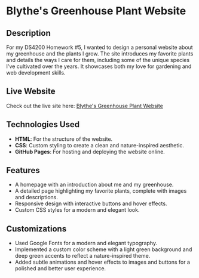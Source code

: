 
# Blythe's Greenhouse Plant Website

## Description
For my DS4200 Homework #5, I wanted to design a personal website about my greenhouse and the plants I grow. The site introduces my favorite plants and details the ways I care for them, including some of the unique species I've cultivated over the years. It showcases both my love for gardening and web development skills.

## Live Website
Check out the live site here: [Blythe's Greenhouse Plant Website](https://bberlinger13.github.io/ds4200_homework_3/)

## Technologies Used
- **HTML**: For the structure of the website.
- **CSS**: Custom styling to create a clean and nature-inspired aesthetic.
- **GitHub Pages**: For hosting and deploying the website online.

## Features
- A homepage with an introduction about me and my greenhouse.
- A detailed page highlighting my favorite plants, complete with images and descriptions.
- Responsive design with interactive buttons and hover effects.
- Custom CSS styles for a modern and elegant look.

## Customizations
- Used Google Fonts for a modern and elegant typography.
- Implemented a custom color scheme with a light green background and deep green accents to reflect a nature-inspired theme.
- Added subtle animations and hover effects to images and buttons for a polished and better user experience.
